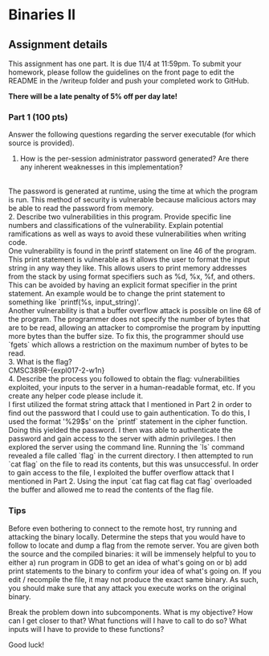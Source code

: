 Binaries II
======

## Assignment details

This assignment has one part. It is due 11/4 at 11:59pm.
To submit your homework, please follow the guidelines on the front page to edit the README in the /writeup folder and push your completed work to GitHub.


**There will be a late penalty of 5% off per day late!**

### Part 1 (100 pts)
Answer the following questions regarding the server executable (for which source is provided).

1. How is the per-session administrator password generated? Are there any inherent weaknesses in this implementation?
<br/>
The password is generated at runtime, using the time at which the program is run. This method of security is vulnerable because malicious actors may be able to read the password from memory.
<br/>
2. Describe two vulnerabilities in this program. Provide specific line numbers and classifications of the vulnerability. Explain potential ramifications as well as ways to avoid these vulnerabilities when writing code.
<br/>
One vulnerability is found in the printf statement on line 46 of the program. This print statement is vulnerable as it allows the user to format the input string in any way they like. This allows users to print memory addresses from the stack by using format specifiers such as %d, %x, %f, and others. This can be avoided by having an explicit format specifier in the print statement. An example would be to change the print statement to something like `printf(%s, input_string)'. 
<br/>
Another vulnerability is that a buffer overflow attack is possible on line 68 of the program. The programmer does not specify the number of bytes that are to be read, allowing an attacker to compromise the program by inputting more bytes than the buffer size. To fix this, the programmer should use `fgets` which allows a restriction on the maximum number of bytes to be read.
<br/>
3. What is the flag?
<br/>
CMSC389R-{expl017-2-w1n}
<br/>
4. Describe the process you followed to obtain the flag: vulnerabilities exploited, your inputs to the server in a human-readable format, etc. If you create any helper code please include it.
<br/>
I first utilized the format string attack that I mentioned in Part 2 in order to find out the password that I could use to gain authentication. To do this, I used the format '%29$s' on the `printf` statement in the cipher function. Doing this yielded the password. I then was able to authenticate the password and gain access to the server with admin privileges. I then explored the server using the command line. Running the `ls` command revealed a file called `flag` in the current directory. I then attempted to run `cat flag` on the file to read its contents, but this was unsuccessful. In order to gain access to the file, I exploited the buffer overflow attack that I mentioned in Part 2. Using the input `cat flag cat flag cat flag` overloaded the buffer and allowed me to read the contents of the flag file.
<br/>

### Tips
Before even bothering to connect to the remote host, try running and attacking
the binary locally. Determine the steps that you would have to follow to locate
and dump a flag from the remote server. You are given both the source and the
compiled binaries: it will be immensely helpful to you to either a) run
program in GDB to get an idea of what's going on or b) add print statements
to the binary to confirm your idea of what's going on. If you edit / recompile
the file, it may not produce the exact same binary. As such, you should make
sure that any attack you execute works on the original binary.

Break the problem down into subcomponents. What is my objective? How can I get closer to that?
What functions will I have to call to do so? What inputs will I have to provide to these functions?

Good luck!
